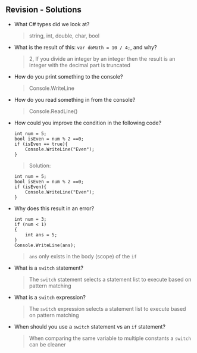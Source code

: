 Revision - Solutions
-------------------------------------
* What C# types did we look at? 
    > string, int, double, char, bool
* What is the result of this: `var doMath = 10 / 4;`, and why? 
    > 2, If you divide an integer by an integer then the result is an integer with the decimal part is truncated
* How do you print something to the console?
    > Console.WriteLine
* How do you read something in from the console?
    > Console.ReadLine()
* How could you improve the condition in the following code?
    ```
    int num = 5;
    bool isEven = num % 2 ==0;
    if (isEven == true){
        Console.WriteLine("Even");
    }
    ```
    > Solution:
    ```
    int num = 5;
    bool isEven = num % 2 ==0;
    if (isEven){
        Console.WriteLine("Even");
    }    
    ```
* Why does this result in an error?
    ```
    int num = 3;
    if (num < 1)
    {
        int ans = 5;
    }
    Console.WriteLine(ans);
    ```
    > `ans` only exists in the body (scope) of the `if`
* What is a `switch` statement?
    > The `switch` statement selects a statement list to execute based on pattern matching
* What is a `switch` expression?
    > The `switch` expression selects a statement list to execute based on pattern matching
* When should you use a `switch` statement vs an `if` statement?
    > When comparing the same variable to multiple constants a `switch` can be cleaner